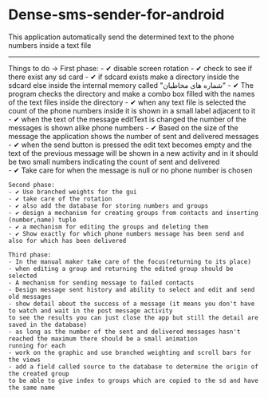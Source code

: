 Dense-sms-sender-for-android
============================

This application automatically send the determined text to the phone numbers inside a text file

**********************************************

Things to do ->
	First phase:
	- ✔ disable screen rotation
	- ✔ check to see if there exist any sd card
	- ✔ if sdcard exists make a directory inside the sdcard else inside the internal memory called "شماره های مخاطبان"
	- ✔ The program checks the directory and make a combo box filled with the names of the text files inside the directory
	- ✔ when any text file is selected the count of the phone numbers inside it is shown in a small label adjacent to it
	- ✔ when the text of the message editText is changed the number of the messages is shown alike phone numbers
	- ✔ Based on the size of the message the application shows the number of sent and delivered messages
	- ✔ when the send button is pressed the edit text becomes empty and the text of the previous message will be shown in a new activity
	and in it should be two small numbers indicating the count of sent and delivered	
	- ✔ Take care for when the message is null or no phone number is chosen 
	
	Second phase:	
	- ✔ Use branched weights for the gui
	- ✔ take care of the rotation
	- ✔ also add the database for storing numbers and groups
	- ✔ design a mechanism for creating groups from contacts and inserting (number,name) tuple
	- ✔ a mechanism for editing the groups and deleting them
	- ✔ Show exactly for which phone numbers message has been send and also for which has been delivered
	
	Third phase:		
	- In the manual maker take care of the focus(returning to its place)
	- when editing a group and returning the edited group should be selected 	
	- A mechanism for sending message to failed contacts
	- Design message sent history and ability to select and edit and send old messages
	- show detail about the success of a message (it means you don't have to watch and wait in the post message activity
	to see the results you can just close the app but still the detail are saved in the database)	 
	- as long as the number of the sent and delivered messages hasn't reached the maximum there should be a small animation
	running for each
	- work on the graphic and use branched weighting and scroll bars for the views
	- add a field called source to the database to determine the origin of the created group
	to be able to give index to groups which are copied to the sd and have the same name
	